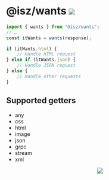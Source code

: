 # @isz/wants [![](https://img.shields.io/npm/v/@isz/wants)](https://www.npmjs.com/package/@isz/wants)

```ts
import { wants } from "@isz/wants";
// …
const itWants = wants(response);

if (itWants.html) {
	// Handle HTML request
} else if (itWants.json) {
	// Handle JSON request
} else {
	// Handle other requests
}
```

## Supported getters

- any
- css
- html
- image
- json
- grpc
- stream
- xml

<center>

![](https://github.com/user-attachments/assets/17f6915a-8acc-4771-bcd8-25e6a44f44ce)

</center>
